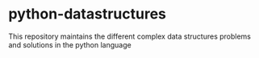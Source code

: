 # python-datastructures

This repository maintains the different complex data structures problems and solutions in the python language
